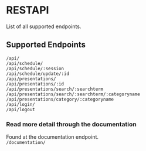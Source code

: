 # RESTAPI
List of all supported endpoints.
## Supported Endpoints
 `/api/`\
 `/api/schedule/`\
 `/api/schedule/:session`\
 `/api/schedule/update/:id`\
 `/api/presentations/`\
 `/api/presentations/:id`\
 `/api/presentations/search/:searchterm`\
 `/api/presentations/search/:searchterm/:categoryname`\
 `/api/presentations/category/:categoryname`\
 `/api/login/`\
 `/api/logout`

### Read more detail through the documentation
Found at the documentation endpoint. \
`/documentation/`

